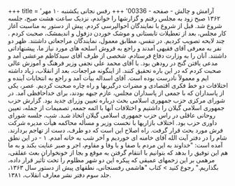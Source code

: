 +++
title = 'آرامش و چالش - صفحه - 00336'
+++
رفس نجانی یکشنبه ۱۰ مهر ۱۳۶۲ صبح زود به مجلس رفتم و گزارشها را خواندم، نزدیک ساعت هشت صبح، جلسه شروع شد. قبل از شروع با نمایندگان احوالپرسی کردم. پیش از دستور به مناسبت آغاز کار مجلس، بعد از تعطیلات تابستانی و موشک خوردن دزفول و اندیمشک، صحبت کردم . چند لایحه تصویب کردیم. در تنفس، مطابق معمول، نمایندگان مراجعاتی داشتند. ظهر دو نفر به معرفی آقای فقیهی آمدند و راجع به فروش اسلحه های مورد نیاز ما، پیشنهاداتی داشتند. آنان را به وزارت دفاع فرستادم. شخصی از طرف آقای سیدکاظم مرعشی آمد و مدعی یافتن گنج در رودهن بود. با آقای محمد علی نجفی وزیر فرهنگ و آموزش عالی صحبت کردم که در این باره تحقیق کنند. از اینگونه مراجعات، بعد از انقلاب، زیاد داشته ایم و معمولاً نادرست بوده است. آقای اسداله بیات آمد و راجع به انتخابات آینده و اختلافات دو خط فکری اقتصادی و مضرات درگیریها و راه چاره صحبت کردیم. عصر، یکی از پاسداران که با جمعی از پاسداران مجلس، عازم جبهه بودند، برای خداحافظی آمد. در شورای مرکزی حزب جمهوری اسلامی بحث درباره تعیین وزرای جدید بود. گزارش حزب جمهوری اسلامی گیلان را داشتیم و اختلافات آنها با ائمه جمعه, تصمیمات از جمله، تعیین روحانی عاقلی در راس حزب جمهوری اسلامی گیلان اتخاذ شـد. شب، جلسه شورای داوری حزب بود. اختلاف بازاریها با نخست وزیر و مسأله محاکمه هیأت مدیره شرکت فرش مورد بحث قرار گرفت. راه اصلاح این است که دو طرف، دست از تهاجم بردارند. شام را در دفتر آیت الله آقای خامنه ای خوردیم و آخر شب به خانه آمدم. ۱ - در این نطق آمده است: "خداوند به این مردم با صفا و با وفا و مقاوم، اجر و صبر عنایت بکند و به ما هم این توفیق را بدهد که بتوانیم با انتقام گرفتن به موقع و بجا از خونخواران بعث عفلقی، مرهمی بر این زخمهای عمیقی که پیکره این دو شهر مظلوم را تحت تأثیر قرار داده، بگذاریم." رجوع کنید > کتاب "هاشمی رفسنجانی، نطقهای پیش از دستور سال ۱۳۶۳، جلد سوم دفتر نشر معارف انقلاب، ۱۳۸۱.